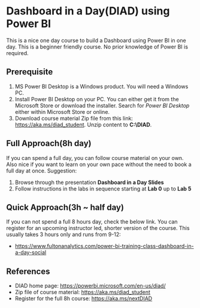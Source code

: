 # Dashboard in a Day(DIAD) using Power BI
This is a nice one day course to build a Dashboard using Power BI in one day. This is a beginner friendly course. No prior knowledge of Power BI is required.
## Prerequisite
1. MS Power BI Desktop is a Windows product. You will need a Windows PC.
1. Install Power BI Desktop on your PC. You can either get it from the Microsoft Store or download the installer. Search for *Power BI Desktop* either within Microsoft Store or online.
1. Download course material Zip file from this link: https://aka.ms/diad_student. Unzip content to **C:\DIAD**.
## Full Approach(8h day)
If you can spend a full day, you can follow course material on your own. Also nice if you want to learn on your own pace without the need to book a full day at once. Suggestion:
1. Browse through the presentation **Dashboard in a Day Slides**
1. Follow instructions in the labs in sequence starting at **Lab 0** up to **Lab 5**
## Quick Approach(3h ~ half day)
If you can not spend a full 8 hours day, check the below link. You can register for an upcoming instructor led, shorter version of the course. This usually takes 3 hours only and runs from 9-12:
- https://www.fultonanalytics.com/power-bi-training-class-dashboard-in-a-day-social
## References
- DIAD home page: https://powerbi.microsoft.com/en-us/diad/
- Zip file of course material: https://aka.ms/diad_student
- Register for the full 8h course: https://aka.ms/nextDIAD
